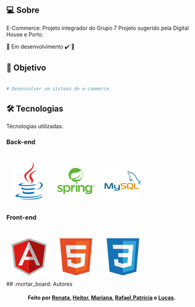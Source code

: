 # 
## 💻 Sobre
E-Commerce: Projeto integrador do Grupo 7
Projeto sugerido pela Digital House e Porto.

🚧 Em desenvolvimento ✔️ 🚧


## 🎯 Objetivo

```bash
  
# Desenvolver um sistema de e-commerce.

```

## 🛠 Tecnologias

Técnologias utilizadas:

### **Back-end**
<br>
<div>
<img src="https://raw.githubusercontent.com/devicons/devicon/master/icons/java/java-original.svg" alt="Java" width="100" height="100" style="margin:10px"/>
<img src="https://github.com/devicons/devicon/blob/master/icons/spring/spring-original-wordmark.svg" alt="Spring" width="100" height="100" style="margin:10px"/>
<img src="https://github.com/devicons/devicon/blob/master/icons/mysql/mysql-original-wordmark.svg" alt="MySQL" width="100" height="100" style="margin:10px"/>
</div>

### **Front-end**
<br>
<div>
<img src="https://github.com/devicons/devicon/blob/master/icons/angularjs/angularjs-original.svg" alt="Angular" width="100" height="100" style="margin:10px"/>
<img src="https://github.com/devicons/devicon/blob/master/icons/html5/html5-original.svg" alt="HTML" width="100" height="100" style="margin:10px"/>
<img src="https://github.com/devicons/devicon/blob/master/icons/css3/css3-original.svg" alt="CSS3" width="100" height="100" style="margin:10px"/>
</div>
## :mortar_board: Autores

<h4 align="center">
   Feito por <a href="https://www.linkedin.com/in/renata-castrorp/" target="_blank">Renata</a>, <a href="https://www.linkedin.com/in/ssgheitor/">Heitor</a>, <a href="https://www.linkedin.com/in/mariana-roncaratti-84860b180/">Mariana</a>, <a href="" target="_blank">Rafael</a>,<a href="https://www.linkedin.com/in/patriciarogai/">Patricia</a> e <a href="https://www.linkedin.com/in/lucas-soares-515477121/">Lucas</a>. 
</h4>
